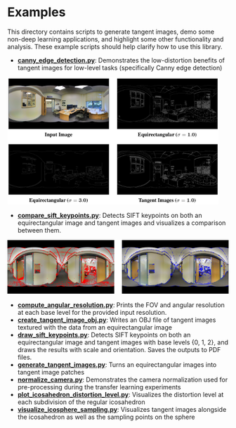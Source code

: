 # Examples

This directory contains scripts to generate tangent images, demo some non-deep learning applications, and highlight some other functionality and analysis. These example scripts should help clarify how to use this library.

* **[canny_edge_detection.py](./canny_edge_detection.py)**: Demonstrates the low-distortion benefits of tangent images for low-level tasks (specifically Canny edge detection)

![Canny edge detection](../images/canny.png)

* **[compare_sift_keypoints.py](./compare_sift_keypoints.py)**: Detects SIFT keypoints on both an equirectangular image and tangent images and visualizes a comparison between them.

![SIFT keypoints](../images/sift.png)

* **[compute_angular_resolution.py](./compute_angular_resolution.py)**: Prints the FOV and angular resolution at each base level for the provided input resolution.
* **[create_tangent_image_obj.py](./create_tangent_image_obj.py)**: Writes an OBJ file of tangent images textured with the data from an equirectangular image
* **[draw_sift_keypoints.py](./draw_sift_keypoints.py)**: Detects SIFT keypoints on both an equirectangular image and tangent images with base levels {0, 1, 2}, and draws the results with scale and orientation. Saves the outputs to PDF files.
* **[generate_tangent_images.py](./generate_tangent_images.py)**: Turns an equirectangular images into tangent image patches
* **[normalize_camera.py](./normalize_camera.py)**: Demonstrates the camera normalization used for pre-processing during the transfer learning experiments
* **[plot_icosahedron_distortion_level.py](./plot_icosahedron_distortion_level.py)**: Visualizes the distortion level at each subdivision of the regular icosahedron
* **[visualize_icosphere_sampling.py](./visualize_icosphere_sampling.py)**: Visualizes tangent images alongside the icosahedron as well as the sampling points on the sphere